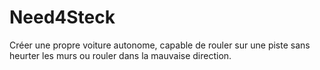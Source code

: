 # Need4Steck

Créer une propre voiture autonome, capable de rouler sur une piste sans heurter les murs ou rouler dans la mauvaise direction.
